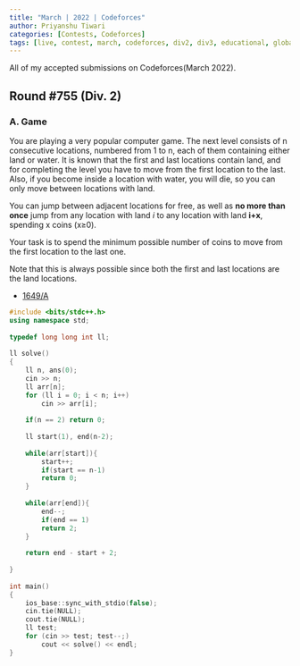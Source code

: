 ```yaml
---
title: "March | 2022 | Codeforces"
author: Priyanshu Tiwari
categories: [Contests, Codeforces]
tags: [live, contest, march, codeforces, div2, div3, educational, global, round]
---
```


All of my accepted submissions on Codeforces(March 2022).

## Round #755 (Div. 2)

### A. Game

You are playing a very popular computer game. The next level consists of n consecutive locations, numbered from 1 to n, each of them containing either land or water. It is known that the first and last locations contain land, and for completing the level you have to move from the first location to the last. Also, if you become inside a location with water, you will die, so you can only move between locations with land.

You can jump between adjacent locations for free, as well as **no more than once** jump from any location with land *i* to any location with land **i+x**, spending x coins (x≥0).

Your task is to spend the minimum possible number of coins to move from the first location to the last one.

Note that this is always possible since both the first and last locations are the land locations.

* [1649/A](https://codeforces.com/contest/1649/problem/A)

```cpp
#include <bits/stdc++.h>
using namespace std;
 
typedef long long int ll;
 
ll solve()
{
    ll n, ans(0);
    cin >> n;
    ll arr[n];
    for (ll i = 0; i < n; i++)
        cin >> arr[i];
    
    if(n == 2) return 0;
 
    ll start(1), end(n-2);
 
    while(arr[start]){
        start++;
        if(start == n-1)
        return 0;
    }
 
    while(arr[end]){
        end--;
        if(end == 1)
        return 2;
    }
 
    return end - start + 2;
 
}
 
int main()
{
    ios_base::sync_with_stdio(false);
    cin.tie(NULL);
    cout.tie(NULL);
    ll test;
    for (cin >> test; test--;)
        cout << solve() << endl;
}
```